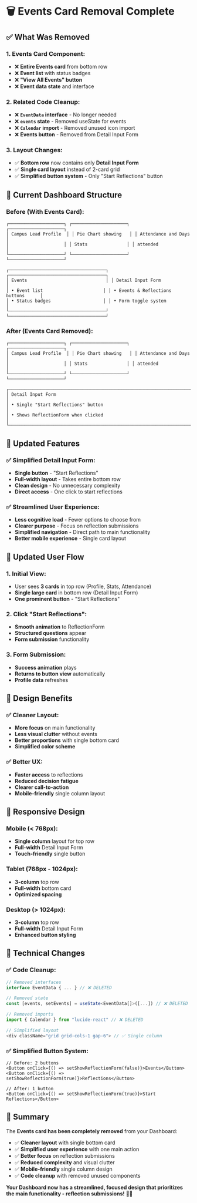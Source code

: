 # 🗑️ Events Card Removal Complete

## ✅ **What Was Removed**

### **1. Events Card Component:**
- ❌ **Entire Events card** from bottom row
- ❌ **Event list** with status badges
- ❌ **"View All Events" button**
- ❌ **Event data state** and interface

### **2. Related Code Cleanup:**
- ❌ **`EventData` interface** - No longer needed
- ❌ **`events` state** - Removed useState for events
- ❌ **`Calendar` import** - Removed unused icon import
- ❌ **Events button** - Removed from Detail Input Form

### **3. Layout Changes:**
- ✅ **Bottom row** now contains only **Detail Input Form**
- ✅ **Single card layout** instead of 2-card grid
- ✅ **Simplified button system** - Only "Start Reflections" button

## 🎯 **Current Dashboard Structure**

### **Before (With Events Card):**
```
┌─────────────────────┐ ┌─────────────────────┐ ┌─────────────────────┐
│ Campus Lead Profile  │ │ Pie Chart showing   │ │ Attendance and Days  │
│                     │ │ Stats               │ │ attended            │
└─────────────────────┘ └─────────────────────┘ └─────────────────────┘

┌─────────────────────────────────────┐ ┌─────────────────────────────────────┐
│ Events                              │ │ Detail Input Form                   │
│ • Event list                       │ │ • Events & Reflections buttons      │
│ • Status badges                    │ │ • Form toggle system                │
└─────────────────────────────────────┘ └─────────────────────────────────────┘
```

### **After (Events Card Removed):**
```
┌─────────────────────┐ ┌─────────────────────┐ ┌─────────────────────┐
│ Campus Lead Profile  │ │ Pie Chart showing   │ │ Attendance and Days  │
│                     │ │ Stats               │ │ attended            │
└─────────────────────┘ └─────────────────────┘ └─────────────────────┘

┌─────────────────────────────────────────────────────────────────────────┐
│ Detail Input Form                                                       │
│ • Single "Start Reflections" button                                    │
│ • Shows ReflectionForm when clicked                                     │
└─────────────────────────────────────────────────────────────────────────┘
```

## 🚀 **Updated Features**

### **✅ Simplified Detail Input Form:**
- **Single button** - "Start Reflections"
- **Full-width layout** - Takes entire bottom row
- **Clean design** - No unnecessary complexity
- **Direct access** - One click to start reflections

### **✅ Streamlined User Experience:**
- **Less cognitive load** - Fewer options to choose from
- **Clearer purpose** - Focus on reflection submissions
- **Simplified navigation** - Direct path to main functionality
- **Better mobile experience** - Single card layout

## 🔄 **Updated User Flow**

### **1. Initial View:**
- User sees **3 cards** in top row (Profile, Stats, Attendance)
- **Single large card** in bottom row (Detail Input Form)
- **One prominent button** - "Start Reflections"

### **2. Click "Start Reflections":**
- **Smooth animation** to ReflectionForm
- **Structured questions** appear
- **Form submission** functionality

### **3. Form Submission:**
- **Success animation** plays
- **Returns to button view** automatically
- **Profile data** refreshes

## 🎨 **Design Benefits**

### **✅ Cleaner Layout:**
- **More focus** on main functionality
- **Less visual clutter** without events
- **Better proportions** with single bottom card
- **Simplified color scheme**

### **✅ Better UX:**
- **Faster access** to reflections
- **Reduced decision fatigue**
- **Clearer call-to-action**
- **Mobile-friendly** single column layout

## 📱 **Responsive Design**

### **Mobile (< 768px):**
- **Single column** layout for top row
- **Full-width** Detail Input Form
- **Touch-friendly** single button

### **Tablet (768px - 1024px):**
- **3-column** top row
- **Full-width** bottom card
- **Optimized spacing**

### **Desktop (> 1024px):**
- **3-column** top row
- **Full-width** Detail Input Form
- **Enhanced button styling**

## 🚀 **Technical Changes**

### **✅ Code Cleanup:**
```typescript
// Removed interfaces
interface EventData { ... } // ❌ DELETED

// Removed state
const [events, setEvents] = useState<EventData[]>([...]) // ❌ DELETED

// Removed imports
import { Calendar } from "lucide-react" // ❌ DELETED

// Simplified layout
<div className="grid grid-cols-1 gap-6"> // ✅ Single column
```

### **✅ Simplified Button System:**
```tsx
// Before: 2 buttons
<Button onClick={() => setShowReflectionForm(false)}>Events</Button>
<Button onClick={() => setShowReflectionForm(true)}>Reflections</Button>

// After: 1 button
<Button onClick={() => setShowReflectionForm(true)}>Start Reflections</Button>
```

## 🎯 **Summary**

The **Events card has been completely removed** from your Dashboard:

- ✅ **Cleaner layout** with single bottom card
- ✅ **Simplified user experience** with one main action
- ✅ **Better focus** on reflection submissions
- ✅ **Reduced complexity** and visual clutter
- ✅ **Mobile-friendly** single column design
- ✅ **Code cleanup** with removed unused components

**Your Dashboard now has a streamlined, focused design that prioritizes the main functionality - reflection submissions!** 🎯✨
